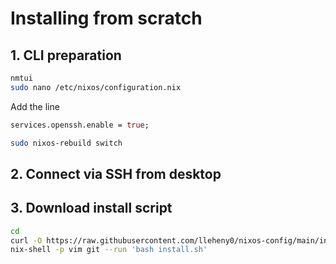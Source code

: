 # Installing from scratch

## 1. CLI preparation

```sh
nmtui
sudo nano /etc/nixos/configuration.nix
```

Add the line

```nix
services.openssh.enable = true;
```

```sh
sudo nixos-rebuild switch
```

## 2. Connect via SSH from desktop

## 3. Download install script

```sh
cd
curl -O https://raw.githubusercontent.com/lleheny0/nixos-config/main/install.sh
nix-shell -p vim git --run 'bash install.sh'
```
